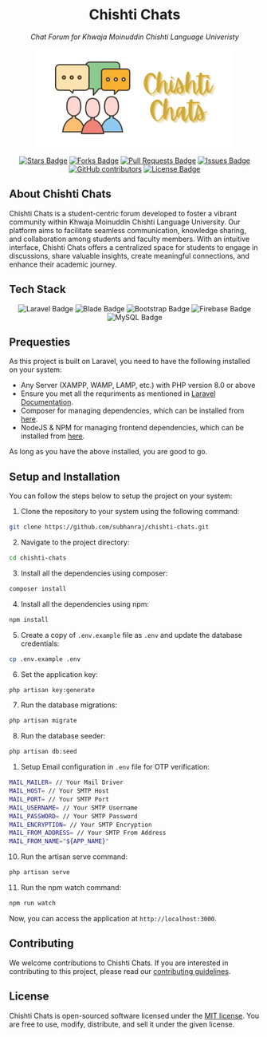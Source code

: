 <h1 align="center">Chishti Chats</h1>
<p align="center"><i>Chat Forum for Khwaja Moinuddin Chishti Language Univeristy</i></p>

<p align="center"><a href="#" target="_blank"><img src="public/assets/img/logo/logo-full.png" width="400" alt="Chishti Chats Logo"></a></p>

<div align="center">
  <a href="https://github.com/SubhanRaj/Chishti-Chats/stargazers"><img src="https://img.shields.io/github/stars/SubhanRaj/Chishti-Chats" alt="Stars Badge"/></a>
<a href="https://github.com/SubhanRaj/Chishti-Chats/network/members"><img src="https://img.shields.io/github/forks/SubhanRaj/Chishti-Chats" alt="Forks Badge"/></a>
<a href="https://github.com/SubhanRaj/Chishti-Chats/pulls"><img src="https://img.shields.io/github/issues-pr/SubhanRaj/Chishti-Chats" alt="Pull Requests Badge"/></a>
<a href="https://github.com/SubhanRaj/Chishti-Chats/issues"><img src="https://img.shields.io/github/issues/SubhanRaj/Chishti-Chats" alt="Issues Badge"/></a>
<a href="https://github.com/SubhanRaj/Chishti-Chats/graphs/contributors"><img alt="GitHub contributors" src="https://img.shields.io/github/contributors/SubhanRaj/Chishti-Chats?color=2b9348"></a>
<a href="https://github.com/SubhanRaj/Chishti-Chats/blob/main/LICENSE"><img src="https://img.shields.io/github/license/SubhanRaj/Chishti-Chats?color=2b9348" alt="License Badge"/></a>
</div>

## About Chishti Chats

Chishti Chats is a student-centric forum developed to foster a vibrant community within Khwaja Moinuddin Chishti Language University. Our platform aims to facilitate seamless communication, knowledge sharing, and collaboration among students and faculty members. With an intuitive interface, Chishti Chats offers a centralized space for students to engage in discussions, share valuable insights, create meaningful connections, and enhance their academic journey.

## Tech Stack


<div align="center">
<!-- laravel -->
<img src="https://img.shields.io/badge/laravel-FF2D20?style=for-the-badge&logo=laravel&logoColor=white" alt="Laravel Badge"/>
<!-- blade -->
<img src="https://img.shields.io/badge/blade-FF2D20?style=for-the-badge&logo=laravel&logoColor=white" alt="Blade Badge"/>
<!-- bootstrap -->
<img src="https://img.shields.io/badge/bootstrap-7952B3?style=for-the-badge&logo=bootstrap&logoColor=white" alt="Bootstrap Badge"/>
<!-- firebase -->
<img src="https://img.shields.io/badge/firebase-FFCA28?style=for-the-badge&logo=firebase&logoColor=white" alt="Firebase Badge"/>
<!-- mysql -->
<img src="https://img.shields.io/badge/mysql-4479A1?style=for-the-badge&logo=mysql&logoColor=white" alt="MySQL Badge"/>
</div>

## Prequesties

As this project is built on Laravel, you need to have the following installed on your system:

- Any Server (XAMPP, WAMP, LAMP, etc.) with PHP version 8.0 or above
- Ensure you met all the requriments as mentioned in [Laravel Documentation](https://laravel.com/docs/10.x/deployment#server-requirements).
- Composer for managing dependencies, which can be installed from [here](https://getcomposer.org/download/).
- NodeJS & NPM for managing frontend dependencies, which can be installed from [here](https://nodejs.org/en/download/).

As long as you have the above installed, you are good to go.

## Setup and Installation

You can follow the steps below to setup the project on your system:

1. Clone the repository to your system using the following command:

```bash
git clone https://github.com/subhanraj/chishti-chats.git
```

2. Navigate to the project directory:

```bash
cd chishti-chats
```

3. Install all the dependencies using composer:

```bash
composer install
```
4. Install all the dependencies using npm:

```bash
npm install
```

5. Create a copy of `.env.example` file as `.env` and update the database credentials:

```bash
cp .env.example .env
```

6. Set the application key:

```bash
php artisan key:generate
```
7. Run the database migrations:

```bash
php artisan migrate
```
8. Run the database seeder:

```bash
php artisan db:seed
```
1. Setup Email configuration in `.env` file for OTP verification:

```bash
MAIL_MAILER= // Your Mail Driver
MAIL_HOST= // Your SMTP Host
MAIL_PORT= // Your SMTP Port
MAIL_USERNAME= // Your SMTP Username
MAIL_PASSWORD= // Your SMTP Password
MAIL_ENCRYPTION= // Your SMTP Encryption
MAIL_FROM_ADDRESS= // Your SMTP From Address
MAIL_FROM_NAME="${APP_NAME}"
```

10. Run the artisan serve command:

```bash
php artisan serve
```

11. Run the npm watch command:

```bash
npm run watch
```


Now, you can access the application at `http://localhost:3000`.

## Contributing

We welcome contributions to Chishti Chats. If you are interested in contributing to this project, please read our [contributing guidelines](CONTRIBUTING.md).

## License

Chishti Chats is open-sourced software licensed under the [MIT license](LICENSE). You are free to use, modify, distribute, and sell it under the given license.


